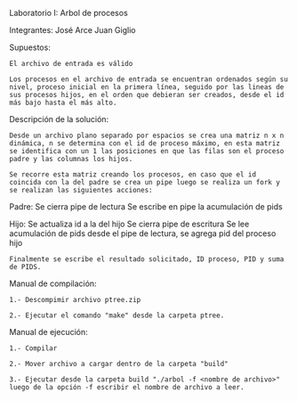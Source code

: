 Laboratorio I: Arbol de procesos

Integrantes:
	José Arce
	Juan Giglio

Supuestos:

	El archivo de entrada es válido

	Los procesos en el archivo de entrada se encuentran ordenados según su nivel, proceso inicial en la primera línea, seguido por las lineas de sus procesos hijos, en el orden que debieran ser creados, desde el id más bajo hasta el más alto.

Descripción de la solución:

	Desde un archivo plano separado por espacios se crea una matriz n x n dinámica, n se determina con el id de proceso máximo, en esta matriz se identifica con un 1 las posiciones en que las filas son el proceso padre y las columnas los hijos.
	
	Se recorre esta matriz creando los procesos, en caso que el id coincida con la del padre se crea un pipe luego se realiza un fork y se realizan las siguientes acciones:

Padre:
	Se cierra pipe de lectura
	Se escribe en pipe la acumulación de pids

Hijo:
	Se actualiza id a la del hijo
	Se cierra pipe de escritura
	Se lee acumulación de pids desde el pipe de lectura, se agrega pid del proceso hijo
	
	Finalmente se escribe el resultado solicitado, ID proceso, PID y suma de PIDS.

Manual de compilación:

	1.- Descompimir archivo ptree.zip

	2.- Ejecutar el comando "make" desde la carpeta ptree.

Manual de ejecución:

	1.- Compilar

	2.- Mover archivo a cargar dentro de la carpeta "build"

	3.- Ejecutar desde la carpeta build "./arbol -f <nombre de archivo>" luego de la opción -f escribir el nombre de archivo a leer.
